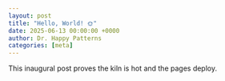 ```yaml
---
layout: post
title: "Hello, World! 🌞"
date: 2025-06-13 00:00:00 +0000
author: Dr. Happy Patterns
categories: [meta]
---
```

This inaugural post proves the kiln is hot and the pages deploy.